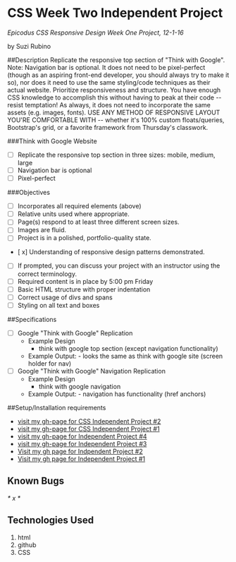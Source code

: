 # CSS Week Two Independent Project
_*Epicodus CSS Responsive Design Week One Project, 12-1-16*_

by Suzi Rubino

##Description
Replicate the responsive top section of "Think with Google". Note: Navigation bar is optional. It does not need to be pixel-perfect (though as an aspiring front-end developer, you should always try to make it so), nor does it need to use the same styling/code techniques as their actual website. Prioritize responsiveness and structure. You have enough CSS knowledge to accomplish this without having to peak at their code -- resist temptation!
As always, it does not need to incorporate the same assets (e.g. images, fonts).
USE ANY METHOD OF RESPONSIVE LAYOUT YOU'RE COMFORTABLE WITH -- whether it's 100% custom floats/queries, Bootstrap's grid, or a favorite framework from Thursday's classwork.

###Think with Google Website
- [ ] Replicate the responsive top section in three sizes: mobile, medium, large
- [ ] Navigation bar is optional
- [ ] Pixel-perfect

###Objectives
- [  ] Incorporates all required elements (above)
- [  ] Relative units used where appropriate.
- [  ] Page(s) respond to at least three different screen sizes.
- [  ] Images are fluid.
- [  ] Project is in a polished, portfolio-quality state.
- [ x] Understanding of responsive design patterns demonstrated.
- [  ]  If prompted, you can discuss your project with an instructor using the correct terminology.
- [  ] Required content is in place by 5:00 pm Friday
- [  ] Basic HTML structure with proper indentation
- [  ] Correct usage of divs and spans
- [  ] Styling on all text and boxes

##Specifications
- [ ] Google "Think with Google" Replication
    - Example Design
      -  think with google top section (except navigation functionality)
    -  Example Output:
      - looks the same as think with google site (screen holder for nav)
- [ ] Google "Think with Google" Navigation Replication
    - Example Design
      -  think with google navigation
    -  Example Output:
      - navigation has functionality (href anchors)

##Setup/Installation requirements
* [visit my gh-page for CSS Independent Project #2](https://suzirubi.github.io/pizza)
* [visit my gh-page for CSS Independent Project #1](https://suzirubi.github.io/pizza)
* [visit my gh-page for Independent Project #4](https://suzirubi.github.io/pizza)
* [visit my gh-page for Independent Project #3](https://suzirubi.github.io/ping-pong)
* [Visit my gh page for Indpendent Project #2](https://suzirubi.github.io/Independent-Project-Week-2/)
* [Visit my gh page for Independent Project #1](https://suzirubi.github.io/portfolioFix/)

## Known Bugs
_* x *_


## Technologies Used

1. html
2. github
3. CSS 
